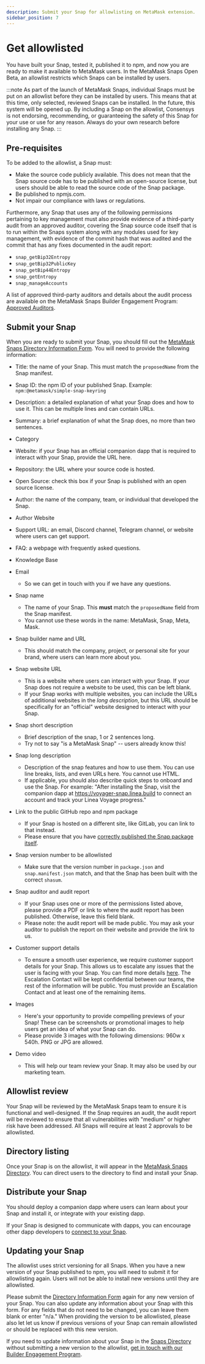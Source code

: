```yaml
---
description: Submit your Snap for allowlisting on MetaMask extension.
sidebar_position: 7
---
```


# Get allowlisted

You have built your Snap, tested it, published it to npm, and now you are ready to make it available to MetaMask users. 
In the MetaMask Snaps Open Beta, an allowlist restricts which Snaps can be installed by users. 

:::note 
As part of the launch of MetaMask Snaps, individual Snaps must be put on an allowlist before they can be installed by users. This means that at this time, only selected, reviewed Snaps can be installed. In the future, this system will be opened up. By including a Snap on the allowlist, Consensys is not endorsing, recommending, or guaranteeing the safety of this Snap for your use or use for any reason. Always do your own research before installing any Snap.
:::

## Pre-requisites

To be added to the allowlist, a Snap must: 

- Make the source code publicly available. This does not mean that the Snap source code has to be published with an open-source license, but users should be able to read the source code of the Snap package. 
- Be published to npmjs.com. 
- Not impair our compliance with laws or regulations. 

Furthermore, any Snap that uses any of the following permissions pertaining to key management must also provide evidence of a third-party audit from an approved auditor, covering the Snap source code itself that is to run within the Snaps system along with any modules used for key management, with evidence of the commit hash that was audited and the commit that has any fixes documented in the audit report: 

- `snap_getBip32Entropy`
- `snap_getBip32PublicKey`
- `snap_getBip44Entropy`
- `snap_getEntropy`
- `snap_manageAccounts`

A list of approved third-party auditors and details about the audit process are available on the MetaMask Snaps Builder Engagement Program: 
[Approved Auditors](https://consensys.notion.site/Audit-process-1acbc67819dc4631b7a3d6c664e387a3). 

## Submit your Snap

When you are ready to submit your Snap, you should fill out the 
[MetaMask Snaps Directory Information Form](https://docs.google.com/forms/d/e/1FAIpQLSeDAnk0Di_k8Qgrsj9_ofnf-1d_NfbG3fmSOHD1m8dKun1pXw/viewform). 
You will need to provide the following information: 

- Title: the name of your Snap. This must match the `proposedName` from the Snap manifest.
- Snap ID: the npm ID of your published Snap. Example: `npm:@metamask/simple-snap-keyring`
- Description: a detailed explanation of what your Snap does and how to use it. This can be multiple lines and can contain URLs.
- Summary: a brief explanation of what the Snap does, no more than two sentences.
- Category
- Website: if your Snap has an official companion dapp that is required to interact with your Snap, provide the URL here.
- Repository: the URL where your source code is hosted.
- Open Source: check this box if your Snap is published with an open source license.
- Author: the name of the company, team, or individual that developed the Snap.
- Author Website
- Support URL: an email, Discord channel, Telegram channel, or website where users can get support.
- FAQ: a webpage with frequently asked questions.
- Knowledge Base

- Email
    - So we can get in touch with you if we have any questions.
- Snap name
    - The name of your Snap. This **must** match the `proposedName` field from the Snap manifest.
    - You cannot use these words in the name: MetaMask, Snap, Meta, Mask.
- Snap builder name and URL
    - This should match the company, project, or personal site for your brand, where users can learn more about you.
- Snap website URL
    - This is a website where users can interact with your Snap. If your Snap does not require a website to be used, this can be left blank.
    - If your Snap works with multiple websites, you can include the URLs of additional websites in the _long description_, but this URL should be specifically for an "official" website designed to interact with your Snap.
- Snap short description
    - Brief description of the snap, 1 or 2 sentences long.
    - Try not to say "is a MetaMask Snap" -- users already know this!
- Snap long description
    - Description of the snap features and how to use them. You can use line breaks, lists, and even URLs here. You cannot use HTML.
    - If applicable, you should also describe quick steps to onboard and use the Snap. For example: "After installing the Snap, visit the companion dapp at https://voyager-snap.linea.build to connect an account and track your Linea Voyage progress."
- Link to the public GitHub repo and npm package
    - If your Snap is hosted on a different site, like GitLab, you can link to that instead.
    - Please ensure that you have [correctly published the Snap package itself](../how-to/publish-a-snap.md).
- Snap version number to be allowlisted
    - Make sure that the version number in `package.json` and `snap.manifest.json` match, and that the Snap has been built with the correct `shasum`.
- Snap auditor and audit report
    - If your Snap uses one or more of the permissions listed above, please provide a PDF or link to where the audit report has been published. Otherwise, leave this field blank.
    - Please note: the audit report will be made public. You may ask your auditor to publish the report on their website and provide the link to us.
- Customer support details
    - To ensure a smooth user experience, we require customer support details for your Snap. This allows us to escalate any issues that the user is facing with your Snap. You can find more details [here](https://consensys.notion.site/Providing-User-Support-Information-cff79a7d896e4da6a2f8a17ce074e585). The Escalation Contact will be kept confidential between our teams, the rest of the information will be public. You must provide an Escalation Contact and at least one of the remaining items.
- Images
    - Here's your opportunity to provide compelling previews of your Snap! These can be screenshots or promotional images to help users get an idea of what your Snap can do. 
    - Please provide 3 images with the following dimensions: 960w x 540h. PNG or JPG are allowed.
- Demo video
    - This will help our team review your Snap. It may also be used by our marketing team.

## Allowlist review

Your Snap will be reviewed by the MetaMask Snaps team to ensure it is functional and well-designed. 
If the Snap requires an audit, the audit report will be reviewed to ensure that all vulnerabilities with "medium" or higher risk have been addressed. 
All Snaps will require at least 2 approvals to be allowlisted.

## Directory listing

Once your Snap is on the allowlist, it will appear in the [MetaMask Snaps Directory](https://snaps.metamask.io). 
You can direct users to the directory to find and install your Snap. 

## Distribute your Snap

You should deploy a companion dapp where users can learn about your Snap and install it, or
integrate with your existing dapp.

If your Snap is designed to communicate with dapps, you can encourage other dapp developers to
[connect to your Snap](connect-to-a-snap.md).

## Updating your Snap 

The allowlist uses strict versioning for all Snaps. When you have a new version of your Snap published to npm, you will need to submit it for allowlisting again. Users will not be able to install new versions until they are allowlisted. 

Please submit the [Directory Information Form](https://docs.google.com/forms/d/e/1FAIpQLSeDAnk0Di_k8Qgrsj9_ofnf-1d_NfbG3fmSOHD1m8dKun1pXw/viewform) again for any new version of your Snap. You can also update any information about your Snap with this form. For any fields that do not need to be changed, you can leave them blank or enter "n/a." When providing the version to be allowlisted, please also let let us know if previous versions of your Snap can remain allowlisted or should be replaced with this new version. 

If you need to update information about your Snap in the [Snaps Directory](https://snaps.metamask.io) without submitting a new version to the allowlist, [get in touch with our Builder Engagement Program](https://consensys.notion.site/Connect-with-us-7ffcbcc7981b4a4da7f1a1d39f6c127b).
